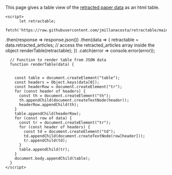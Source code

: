 This page gives a table view of the [retracted paper data](data/retractable.json) as an html table.

    <script>
          let retractable;

    fetch('https://raw.githubusercontent.com/jmillanacosta/retractable/main/data/retractable.json')
  .then(response => response.json())
  .then(data => {
    retractable = data.retracted_articles; // access the retracted_articles array inside the object
    renderTable(retractable);
})
  .catch(error => console.error(error));

     
      // Function to render table from JSON data
      function renderTable(data) {
        

        const table = document.createElement("table");
        const headers = Object.keys(data[0]);
        const headerRow = document.createElement("tr");
        for (const header of headers) {
          const th = document.createElement("th");
          th.appendChild(document.createTextNode(header));
          headerRow.appendChild(th);
        }
        table.appendChild(headerRow);
        for (const row of data) {
          const tr = document.createElement("tr");
          for (const header of headers) {
            const td = document.createElement("td");
            td.appendChild(document.createTextNode(row[header]));
            tr.appendChild(td);
          }
          table.appendChild(tr);
        }
        document.body.appendChild(table);
      }
    </script>